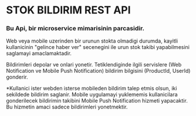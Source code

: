 # STOK BILDIRIM REST API

### Bu Api, bir microservice mimarisinin parcasidir.
Web veya mobile uzerinden bir urunun stokta olmadigi durumda, kayitli kullanicinin "gelince haber ver" secenegini ile urun stok takibi yapabilmesini 
saglamayi amaclamaktadir.

Bildirimleri depolar ve onlari yonetir. Tetiklendiginde ilgili servislere (Web Notification ve Mobile Push Notification) bildirim bilgisini 
(ProductId, UserId) gonderir.

*Kullanici ister webden isterse mobileden bildirim talep etmis olsun, iki sekildede bildirim saglanir. Mobile uygulamayi yuklememis kullanicilara 
gonderilecek bildirimin takibini Mobile Push Notification hizmeti yapacaktir. Bu hizmetin amaci sadece bildirimleri yonetmektir.
